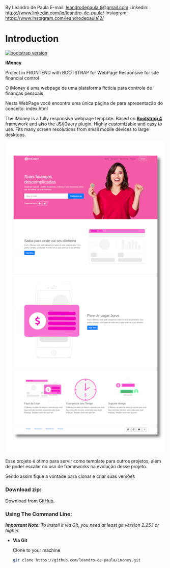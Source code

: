 By Leandro de Paula
E-mail: leandrodepaula.ti@gmail.com
Linkedin: https://www.linkedin.com/in/leandro-de-paula/
Instagram: https://www.instagram.com/leandrodepaula12/

# Introduction
[![bootstrap version](https://img.shields.io/badge/bootstrap-vs%204.1.3-orange)](https://getbootstrap.com.br/)

**iMoney**

Project in FRONTEND with BOOTSTRAP for WebPage Responsive for site financial control

O iMoney é uma webpage de uma plataforma fictícia para controle de finanças pessoais

Nesta WebPage você encontra uma única página de para apresentação do conceito:
    index.html

The iMoney is a fully responsive webpage template. Based on **[Bootstrap 4](https://getbootstrap.com/)** framework and also the JS/jQuery plugin.
Highly customizable and easy to use. Fits many screen resolutions from small mobile devices to large desktops.

!["iMoney Presentation"](https://github.com/leandro-de-paula/imoney/blob/master/img/iMoney.png "iMoney Presentation")

Esse projeto é ótimo para servir como template para outros projetos, além de poder escalar no uso de frameworks na evolução desse projeto.

Sendo assim fique a vontade para clonar e criar suas versões

### Download zip:

Download from [GitHub](https://github.com/leandro-de-paula/imoney/archive/master.zip).

### Using The Command Line:

_**Important Note**: To install it via Git, you need at least git version 2.25.1 or higher._

- **Via Git**

    Clone to your machine

    ```bash
    git clone https://github.com/leandro-de-paula/imoney.git
